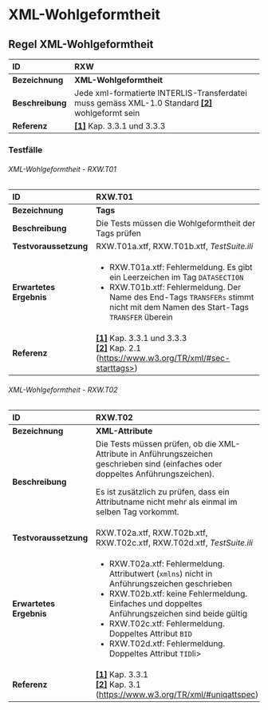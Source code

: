 # XML-Wohlgeformtheit

## Regel XML-Wohlgeformtheit
|ID|RXW
|:--|:--
|**Bezeichnung**|**XML-Wohlgeformtheit**
|**Beschreibung**|Jede xml-formatierte INTERLIS-Transferdatei muss gemäss XML-1.0 Standard **[[2]](#2-w3c-extensible-markup-language-xml-10-fifth-edition-26112008)** wohlgeformt sein |
|**Referenz**|**[[1]](bib.md#1-kogis-interlis-2--referenzhandbuch-13042006)** Kap. 3.3.1 und 3.3.3

### Testfälle
###### XML-Wohlgeformtheit - RXW.T01
|ID|RXW.T01
|:--|:--
|**Bezeichnung**|**Tags**
|**Beschreibung**|Die Tests müssen die Wohlgeformtheit der Tags prüfen
|**Testvoraussetzung**|RXW.T01a.xtf, RXW.T01b.xtf, *TestSuite.ili*
|**Erwartetes Ergebnis**|<ul><li>RXW.T01a.xtf: Fehlermeldung. Es gibt ein Leerzeichen im Tag ```DATASECTION```</li><li>RXW.T01b.xtf: Fehlermeldung. Der Name des End-Tags ```TRANSFERs``` stimmt nicht mit dem Namen des Start-Tags ```TRANSFER``` überein</li></ul>
|**Referenz**|**[[1]](bib.md#1-kogis-interlis-2--referenzhandbuch-13042006)** Kap. 3.3.1 und 3.3.3 <br/>**[[2]](#2-w3c-extensible-markup-language-xml-10-fifth-edition-26112008)** Kap. 2.1 (https://www.w3.org/TR/xml/#sec-starttags>)

###### XML-Wohlgeformtheit - RXW.T02
|ID|RXW.T02
|:--|:--
|**Bezeichnung**|**XML-Attribute**
|**Beschreibung**|Die Tests müssen prüfen, ob die XML-Attribute in Anführungszeichen geschrieben sind (einfaches oder doppeltes Anführungszeichen). <p>Es ist zusätzlich zu prüfen, dass ein Attributname nicht mehr als einmal im selben Tag vorkommt.</p>
|**Testvoraussetzung**|RXW.T02a.xtf, RXW.T02b.xtf, RXW.T02c.xtf, RXW.T02d.xtf, *TestSuite.ili*
|**Erwartetes Ergebnis**|<ul><li>RXW.T02a.xtf: Fehlermeldung. Attributwert (```xmlns```) nicht in Anführungszeichen geschrieben</li><li>RXW.T02b.xtf: keine Fehlermeldung. Einfaches und doppeltes Anführungszeichen sind beide gültig</li><li>RXW.T02c.xtf: Fehlermeldung. Doppeltes Attribut ```BID```</li><li>RXW.T02d.xtf: Fehlermeldung. Doppeltes Attribut ```TID```li></ul>
|**Referenz**|**[[1]](bib.md#1-kogis-interlis-2--referenzhandbuch-13042006)** Kap. 3.3.1<br/>**[[2]](#2-w3c-extensible-markup-language-xml-10-fifth-edition-26112008)** Kap. 3.1 (https://www.w3.org/TR/xml/#uniqattspec)
